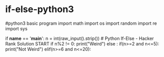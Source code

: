 # if-else-python3
#python3 basic program
import math
import os
import random
import re
import sys

if __name__ == '__main__':
    n = int(raw_input().strip())
    # Python If-Else - Hacker Rank Solution START
    if n%2 != 0:
        print("Weird")
    else :
        if(n>=2 and n<=5):
            print("Not Weird")
        elif(n>=6 and n<=20):
            
